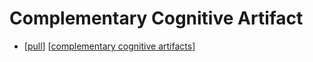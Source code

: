 # Complementary Cognitive Artifact

- [[pull]] [[complementary cognitive artifacts]]


[//begin]: # "Autogenerated link references for markdown compatibility"
[pull]: pull "Pull"
[complementary cognitive artifacts]: complementary-cognitive-artifacts "Complementary Cognitive Artifacts"
[//end]: # "Autogenerated link references"